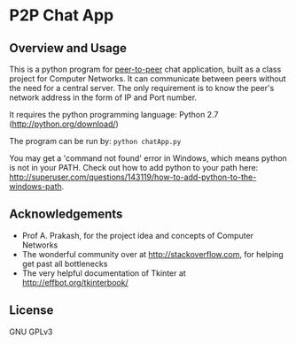 P2P Chat App
============
Overview and Usage
------------------
This is a python program for [peer-to-peer][1] chat application, built as a class project for Computer Networks. It can
communicate between peers without the need for a central server. The only requirement is to know the peer's network
address in the form of IP and Port number.

It requires the python programming language: Python 2.7 (http://python.org/download/)

The program can be run by: `python chatApp.py`

You may get a 'command not found' error in Windows, which means python is not in your PATH. Check out how to add python
to your path here: http://superuser.com/questions/143119/how-to-add-python-to-the-windows-path.

Acknowledgements
----------------

* Prof A. Prakash, for the project idea and concepts of Computer Networks
* The wonderful community over at http://stackoverflow.com, for helping get past all bottlenecks
* The very helpful documentation of Tkinter at http://effbot.org/tkinterbook/

[1]: http://en.wikipedia.org/wiki/Peer-to-peer

License
-------
GNU GPLv3